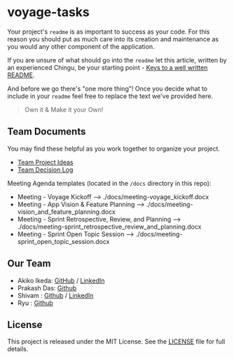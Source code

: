 # voyage-tasks

Your project's `readme` is as important to success as your code. For 
this reason you should put as much care into its creation and maintenance
as you would any other component of the application.

If you are unsure of what should go into the `readme` let this article,
written by an experienced Chingu, be your starting point - 
[Keys to a well written README](https://tinyurl.com/yk3wubft).

And before we go there's "one more thing"! Once you decide what to include
in your `readme` feel free to replace the text we've provided here.

> Own it & Make it your Own!

## Team Documents

You may find these helpful as you work together to organize your project.

- [Team Project Ideas](./docs/team_project_ideas.md)
- [Team Decision Log](./docs/team_decision_log.md)

Meeting Agenda templates (located in the `/docs` directory in this repo):

- Meeting - Voyage Kickoff --> ./docs/meeting-voyage_kickoff.docx
- Meeting - App Vision & Feature Planning --> ./docs/meeting-vision_and_feature_planning.docx
- Meeting - Sprint Retrospective, Review, and Planning --> ./docs/meeting-sprint_retrospective_review_and_planning.docx
- Meeting - Sprint Open Topic Session --> ./docs/meeting-sprint_open_topic_session.docx

## Our Team
- Akiko Ikeda: [GitHub](https://github.com/AkoKBIkeda) / [LinkedIn](https://linkedin.com/in/akiko-kb-ikeda/)
- Prakash Das: [Github](https://github.com/prakshh)
- Shivam : [Github](https://github.com/shivam24161) / [LinkedIn](https://www.linkedin.com/in/shivam24161/)
- Ryu : [Github](https://github.com/deruloxxx)

## License
This project is released under the MIT License. See the [LICENSE](./LICENSE) file for full details.
